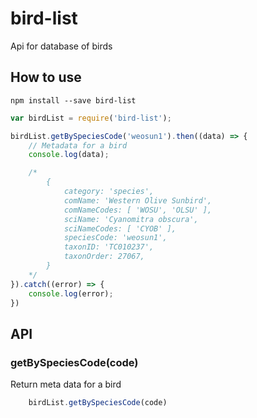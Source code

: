 # bird-list
Api for database of birds

## How to use

```
npm install --save bird-list
```

```js
var birdList = require('bird-list');

birdList.getBySpeciesCode('weosun1').then((data) => {
    // Metadata for a bird
    console.log(data);

    /*
        {
            category: 'species',
            comName: 'Western Olive Sunbird',
            comNameCodes: [ 'WOSU', 'OLSU' ],
            sciName: 'Cyanomitra obscura',
            sciNameCodes: [ 'CYOB' ],
            speciesCode: 'weosun1',
            taxonID: 'TC010237',
            taxonOrder: 27067,
        }
    */
}).catch((error) => {
    console.log(error);
})
```

## API

### getBySpeciesCode(code)
Return meta data for a bird

```js
    birdList.getBySpeciesCode(code)
```